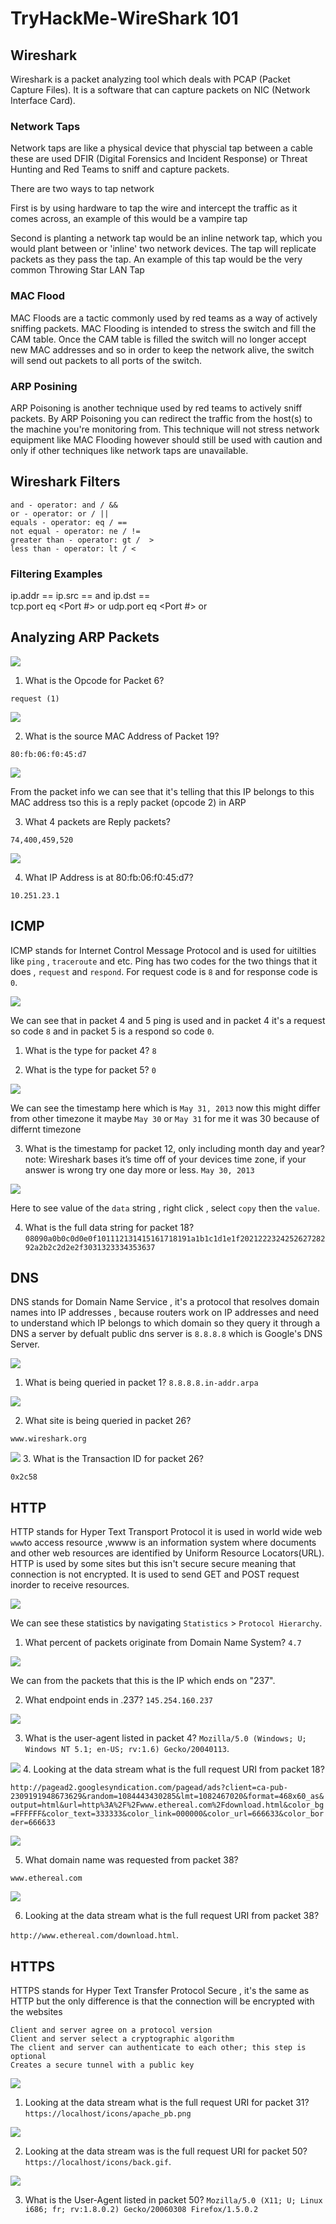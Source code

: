 # TryHackMe-WireShark 101

## Wireshark

Wireshark is a packet analyzing tool which deals with PCAP (Packet Capture Files). It is a software that can capture packets on NIC (Network Interface Card).

### Network Taps 

Network taps are like a physical device that physcial tap between a cable these are used DFIR (Digital Forensics and Incident Response) or Threat Hunting and Red Teams to sniff and capture packets.

There are two ways to tap network 

First is by using hardware to tap the wire and intercept the traffic as it comes across, an example of this would be a vampire tap 

Second is  planting a network tap would be an inline network tap, which you would plant between or 'inline' two network devices. The tap will replicate packets as they pass the tap. An example of this tap would be the very common Throwing Star LAN Tap

### MAC Flood

MAC Floods are a tactic commonly used by red teams as a way of actively sniffing packets. MAC Flooding is intended to stress the switch and fill the CAM table. Once the CAM table is filled the switch will no longer accept new MAC addresses and so in order to keep the network alive, the switch will send out packets to all ports of the switch.

### ARP Posining

ARP Poisoning is another technique used by red teams to actively sniff packets. By ARP Poisoning you can redirect the traffic from the host(s) to the machine you're monitoring from. This technique will not stress network equipment like MAC Flooding however should still be used with caution and only if other techniques like network taps are unavailable.

## Wireshark Filters

```
and - operator: and / &&
or - operator: or / ||
equals - operator: eq / ==
not equal - operator: ne / !=
greater than - operator: gt /  >
less than - operator: lt / <
```

### Filtering Examples

ip.addr == <IP Address>
ip.src == <SRC IP Address> and ip.dst == <DST IP Address> 	
tcp.port eq <Port #> or <Protocol Name>
udp.port eq <Port #> or <Protocol Name>

## Analyzing ARP Packets

<img src="https://imgur.com/hYhfCvm.png"/>

1. What is the Opcode for Packet 6?

`request (1)`

<img src="https://imgur.com/Ky69t8h.png"/>

2. What is the source MAC Address of Packet 19?

`80:fb:06:f0:45:d7`

<img src="https://imgur.com/wJBZEHY.png"/>

From the packet info we can see that it's telling that this IP belongs to this MAC address tso this is a reply packet (opcode 2) in ARP

3. What 4 packets are Reply packets?

`74,400,459,520`

<img src="https://imgur.com/A7kuRnF.png"/>

4. What IP Address is at 80:fb:06:f0:45:d7?

`10.251.23.1`


## ICMP

ICMP stands for Internet Control Message Protocol and is used for uitilties like `ping` , `traceroute` and etc. Ping has two codes for the two things that it does , `request` and `respond`. For request code is `8` and for response code is `0`.


<img src="https://imgur.com/BSg91tr.png"/>

We can see that in packet 4 and 5 ping is used and in packet 4 it's a request so code `8` and in packet 5 is a respond so code `0`.

1. What is the type for packet 4?
`8`

2. What is the type for packet 5?
`0`

<img src="https://imgur.com/MKES7C2.png"/>

We can see the timestamp here which is `May 31, 2013` now this might differ from other timezone it maybe `May 30` or `May 31` for me it was 30 because of differnt timezone

3. What is the timestamp for packet 12, only including month day and year? note: Wireshark bases it’s time off of your devices time zone, if your answer is wrong try one day more or less. 
`May 30, 2013`

<img src="https://imgur.com/oRlxgW3.png"/>

Here to see value of the `data` string , right click , select `copy` then the `value`.

4. What is the full data string for packet 18?
`08090a0b0c0d0e0f101112131415161718191a1b1c1d1e1f202122232425262728292a2b2c2d2e2f3031323334353637`


## DNS

DNS stands for Domain Name Service , it's a protocol that resolves domain names into IP addresses , because routers work on IP addresses and need to understand which IP belongs to which domain so they query it through a DNS a server by defualt public dns server is `8.8.8.8` which is Google's DNS Server.

<img src="https://imgur.com/HKP8mSM.png"/>

1. What is being queried in packet 1?
`8.8.8.8.in-addr.arpa`

<img src="https://imgur.com/Od3OMPu.png"/>

2. What site is being queried in packet 26?

`www.wireshark.org`

<img src="https://imgur.com/NopC8o3.png"/>
3. What is the Transaction ID for packet 26?

`0x2c58`

## HTTP

HTTP stands for Hyper Text Transport Protocol it is used in world wide web `www`to access resource ,wwww is an information system where documents and other web resources are identified by Uniform Resource Locators(URL). HTTP is used by some sites but this isn't secure secure meaning that connection is not encrypted. It is used to send GET and POST request inorder to receive resources.


<img src="https://imgur.com/nKyB094.png"/>

We can see these statistics by navigating `Statistics` > `Protocol Hierarchy`.

1. What percent of packets originate from Domain Name System?
`4.7`

<img src="https://imgur.com/6ZI1Fjl.png"/>

We can from the packets that this is the IP which ends on "237".

2. What endpoint ends in .237?
`145.254.160.237`

<img src="https://imgur.com/A2HXVca.png"/>

3. What is the user-agent listed in packet 4?
`Mozilla/5.0 (Windows; U; Windows NT 5.1; en-US; rv:1.6) Gecko/20040113`.

<img src="https://imgur.com/NHwn5Sq.png"/>
4. Looking at the data stream what is the full request URI from packet 18? 

`http://pagead2.googlesyndication.com/pagead/ads?client=ca-pub-2309191948673629&random=1084443430285&lmt=1082467020&format=468x60_as&output=html&url=http%3A%2F%2Fwww.ethereal.com%2Fdownload.html&color_bg=FFFFFF&color_text=333333&color_link=000000&color_url=666633&color_border=666633`


<img src="https://imgur.com/flJ3ACC.png"/>

5. What domain name was requested from packet 38?

`www.ethereal.com`

<img src="https://imgur.com/xzSU1a7.png"/>

6. Looking at the data stream what is the full request URI from packet 38?

`http://www.ethereal.com/download.html`.


## HTTPS 

HTTPS stands for Hyper Text Transfer Protocol Secure , it's the same as HTTP but the only difference is that the connection will be encrypted with the websites

```
Client and server agree on a protocol version
Client and server select a cryptographic algorithm
The client and server can authenticate to each other; this step is optional
Creates a secure tunnel with a public key
```

<img src="https://imgur.com/zUa2ruy.png"/>

1. Looking at the data stream what is the full request URI for packet 31?
`https://localhost/icons/apache_pb.png`


<img src="https://imgur.com/AGUN6XU.png"/>

2. Looking at the data stream was is the full request URI for packet 50?
`https://localhost/icons/back.gif`.

<img src="Mozilla/5.0 (X11; U; Linux i686; fr; rv:1.8.0.2) Gecko/20060308 Firefox/1.5.0.2"/>

3. What is the User-Agent listed in packet 50?
`Mozilla/5.0 (X11; U; Linux i686; fr; rv:1.8.0.2) Gecko/20060308 Firefox/1.5.0.2`